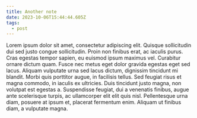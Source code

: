 ```yaml
---
title: Another note
date: 2023-10-06T15:44:44.605Z
tags:
  - post
---
```

Lorem ipsum dolor sit amet, consectetur adipiscing elit. Quisque sollicitudin dui sed justo congue sollicitudin. Proin non finibus erat, ac iaculis purus. Cras egestas tempor sapien, eu euismod ipsum maximus vel. Curabitur ornare dictum quam. Fusce nec metus eget dolor gravida egestas eget sed lacus. Aliquam vulputate urna sed lacus dictum, dignissim tincidunt mi blandit. Morbi quis porttitor augue, in facilisis tellus. Sed feugiat risus et magna commodo, in iaculis ex ultricies. Duis tincidunt justo magna, non volutpat est egestas a. Suspendisse feugiat, dui a venenatis finibus, augue ante scelerisque turpis, ac ullamcorper elit elit quis nisl. Pellentesque urna diam, posuere at ipsum et, placerat fermentum enim. Aliquam ut finibus diam, a vulputate magna.